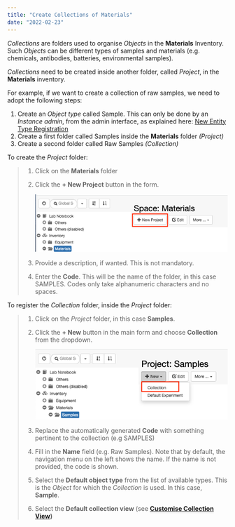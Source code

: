 ```yaml
---
title: "Create Collections of Materials"
date: "2022-02-23"
---
```


_Collections_ are folders used to organise _Objects_ in the **Materials** Inventory. Such _Objects_ can be different types of samples and materials (e.g. chemicals, antibodies, batteries, environmental samples).

_Collections_ need to be created inside another folder, called _Project_, in the **Materials** inventory.

For example, if we want to create a collection of raw samples, we need to adopt the following steps:

1. Create an _Object_ _type_ called Sample. This can only be done by an _Instance admin_, from the admin interface, as explained here: [New Entity Type Registration](https://openbis.ch/index.php/docs/admin-documentation-openbis-19-06-4/new-entity-type-registration/)
2. Create a first folder called Samples inside the **Materials** folder _(Project)_
3. Create a second folder called Raw Samples _(Collection)_

To create the _Project_ folder:

> 1. Click on the **Materials** folder
> 2. Click the **\+ New Project** button in the form.
>     
>     ![](images/create-samples-project.png)
>     
> 3. Provide a description, if wanted. This is not mandatory.
> 4. Enter the **Code**. This will be the name of the folder, in this case SAMPLES. Codes only take alphanumeric characters and no spaces. 

To register the _Collection_ folder, inside the _Project_ folder:

> 1. Click on the _Project_ folder, in this case **Samples**.
> 2. Click the **\+ New** button in the main form and choose **Collection** from the dropdown.
>     
>     ![](images/create-raw_samples-collection.png)
> 3. Replace the automatically generated **Code** with something pertinent to the collection (e.g SAMPLES)
> 4. Fill in the **Name** field (e.g. Raw Samples). Note that by default, the navigation menu on the left shows the name. If the name is not provided, the code is shown.
> 5. Select the **Default object type** from the list of available types. This is the _Object_ for which the _Collection_ is used. In this case, **Sample**.
> 6. Select the **Default collection view** (see **[Customise Collection View](https://openbis.ch/index.php/docs/user-documentation-20-10-3/lab-notebook/customise-collection-view/))**
